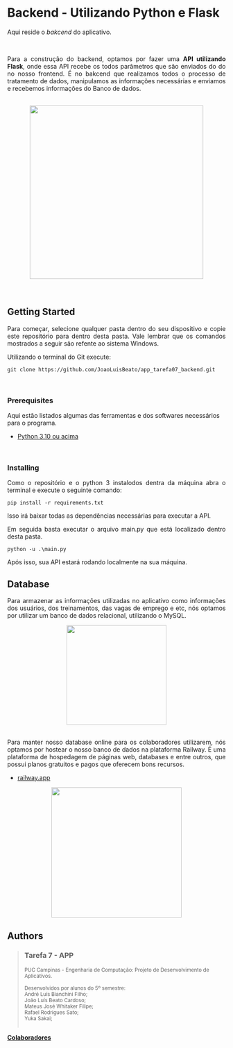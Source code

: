 
# Backend - Utilizando Python e Flask

<p align="justify">Aqui reside o <i>bakcend</i> do aplicativo.</p></n>
<br>
<p align="justify">Para a construção do backend, optamos por fazer uma <b>API utilizando Flask</b>, onde essa API recebe os todos parâmetros que são enviados do do no nosso frontend. É no bakcend que realizamos todos o processo de tratamento de dados, manipulamos as informações necessárias e enviamos e recebemos informações do Banco de dados.</p>
<br>

<div align="center">
    <img src="https://i.morioh.com/2019/11/21/34f9bcbd043d.jpg" width="400">
</div>
<br>
<br>

## Getting Started

<p align="justify">Para começar, selecione qualquer pasta dentro do seu dispositivo e copie este repositório para dentro desta pasta. Vale lembrar que os comandos mostrados a seguir são refente ao sistema Windows.</p>

Utilizando o terminal do Git execute:
    
    git clone https://github.com/JoaoLuisBeato/app_tarefa07_backend.git
<br>


### Prerequisites

Aqui estão listados algumas das ferramentas e dos softwares necessários para o programa.
- [Python 3.10 ou acima](https://www.python.org/downloads/)

<br>

### Installing

<p align="justify">Como o repositório e o python 3 instalodos dentra da máquina abra o terminal e execute o seguinte comando:

    pip install -r requirements.txt

Isso irá baixar todas as dependências necessárias para executar a API.</p>

<p align="justify">Em seguida basta executar o arquivo main.py que está localizado dentro desta pasta.

    python -u .\main.py
</p>

Após isso, sua API estará rodando localmente na sua máquina.



## Database
<p align="justify">
Para armazenar as informações utilizadas no aplicativo como informações dos usuários, dos treinamentos, das vagas de emprego e etc, nós optamos por utilizar um banco de dados relacional, utilizando o MySQL. 
</p>

<div align="center">
    <img src="https://www.iped.com.br/img/cursos/56207.jpg" width="230">
</div>

<br>
<p align="justify">
Para manter nosso database online para os colaboradores utilizarem, nós optamos por hostear o nosso banco de dados na plataforma Railway. É uma plataforma de hospedagem de páginas web, databases e entre outros, que possui planos gratuitos e pagos que oferecem bons recursos. 
</p>

- [railway.app](https://railway.app/)

<div align="center">
    <img src="https://cdn.sanity.io/images/22xmfoma/production/863b7805315dbe095c86ffdf17809b644c8bf304-3733x1024.png" width="300">
</div>





## Authors

  >### Tarefa 7 - APP 
><sub>PUC Campinas - Engenharia de Computação: Projeto de Desenvolvimento de Aplicativos. <br><br> Desenvolvidos por alunos do 5º semestre:<br>André Luís Bianchini Filho;<br>João Luís Beato Cardoso;<br>Mateus José Whitaker Filipe;<br>Rafael Rodrigues Sato;<br>Yuka Sakai;<br><br></sub>

**[Colaboradores](https://github.com/JoaoLuisBeato/app_tarefa07_backend/graphs/contributors)**







